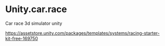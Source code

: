# Unity.car.race
Car race 3d simulator unity




https://assetstore.unity.com/packages/templates/systems/racing-starter-kit-free-169750

